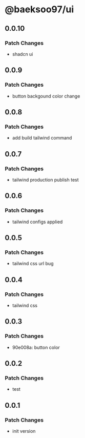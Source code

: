 # @baeksoo97/ui

## 0.0.10

### Patch Changes

- shadcn ui

## 0.0.9

### Patch Changes

- button backgound color change

## 0.0.8

### Patch Changes

- add build tailwind command

## 0.0.7

### Patch Changes

- tailwind production publish test

## 0.0.6

### Patch Changes

- tailwind configs applied

## 0.0.5

### Patch Changes

- tailwind css url bug

## 0.0.4

### Patch Changes

- tailwind css

## 0.0.3

### Patch Changes

- 90e008a: button color

## 0.0.2

### Patch Changes

- test

## 0.0.1

### Patch Changes

- init version
